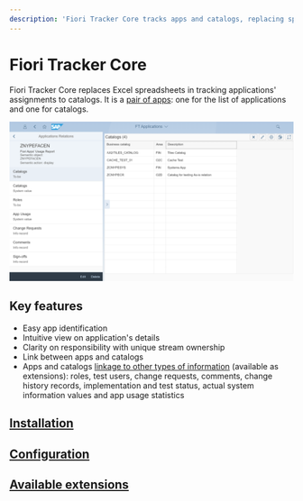 ```yaml
---
description: 'Fiori Tracker Core tracks apps and catalogs, replacing spreadsheets. Links apps to catalogs and other data extensions.'
---
```

# Fiori Tracker Core

Fiori Tracker Core replaces Excel spreadsheets in tracking applications' assignments to catalogs. It is a [pair of apps](core-apps.md): one for the list of applications and one for catalogs.

[![](res/ftcor-apps.png)](res/ftcor-apps.png)
## Key features
- Easy app identification 
- Intuitive view on application's details 
- Clarity on responsibility with unique stream ownership
- Link between apps and catalogs
- Apps and catalogs [linkage to other types of information](rel.md) (available as extensions): roles, test users, change requests, comments, change history records, implementation and test status, actual system information values and app usage statistics

## [Installation](inst.md)

## [Configuration](conf.md)

## [Available extensions](ext.md)


